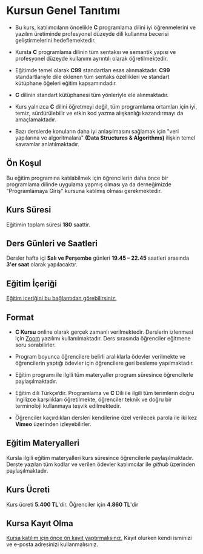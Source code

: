 # Kursun Genel Tanıtımı

* Bu kurs, katılımcıların öncelikle __C__ programlama dilini iyi öğrenmelerini ve yazılım üretiminde profesyonel düzeyde dili kullanma becerisi geliştirmelerini hedeflemektedir.

* Kursta __C__ programlama dilinin tüm sentaksı ve semantik yapısı ve profesyonel düzeyde kullanımı ayrıntılı olarak öğretilmektedir.

* Eğitimde temel olarak __C99__ standartları esas alınmaktadır. __C99__ standartlarıyle dile eklenen tüm sentaks özellikleri ve standart kütüphane öğeleri eğitim kapsamındadır.

* __C__ dilinin standart kütüphanesi tüm yönleriyle ele alınmaktadır.

* Kurs yalnızca __C__ dilini öğretmeyi değil, tüm programlama ortamları için iyi, temiz, sürdürülebilir ve etkin kod yazma alışkanlığı kazandırmayı da amaçlamaktadır.

* Bazı derslerde konuların daha iyi anlaşılmasını sağlamak için "veri yapılarına ve algoritmalara" __(Data Structures & Algorithms)__ ilişkin temel kavramlar anlatılmaktadır.


## Ön Koşul
Bu eğitim programına katılabilmek için öğrencilerin daha önce bir programlama dilinde uygulama yapmış olması ya da derneğimizde "Programlamaya Giriş" kursuna katılmış olması gerekmektedir.

## Kurs Süresi
Eğitimin toplam süresi __180__ saattir. 

## Ders Günleri ve Saatleri
Dersler hafta içi __Salı ve Perşembe__ günleri  __19.45 – 22.45__ saatleri arasında __3'er saat__ olarak yapılacaktır.


## Eğitim İçeriği
[Eğitim içeriğini bu bağlantıdan görebilirsiniz.](https://github.com/CSD-1993/Online-C-Programlama-Dili-24-Mayis-2022/blob/main/kurs-program%C4%B1.md)




## Format
+ __C Kursu__ online olarak gerçek zamanlı verilmektedir. Derslerin izlenmesi için [Zoom](https://zoom.us/) yazılımı kullanılmaktadır. Ders sırasında öğrenciler eğitmene soru sorabilirler.

+ Program boyunca öğrencilere belirli aralıklarla ödevler verilmekte ve öğrencilerin yaptığı ödevler için öğrencilere geri besleme yapılmaktadır.

+ Eğitim programı ile ilgili tüm materyaller program süresince öğrencilerle paylaşılmaktadır.

+ Eğitim dili Türkçe’dir. Programlama ve __C__ Dili ile ilgili tüm terimlerin doğru İngilizce karşılıkları öğretilmekte, öğrenciler teknik ve doğru bir terminoloji kullanmaya teşvik edilmektedir.

+ Öğrenciler kaçırdıkları dersleri kendilerine özel verilecek parola ile iki kez __Vimeo__ üzerinden izleyebilirler.


## Eğitim Materyalleri
Kursla ilgili eğitim materyalleri kurs süresince öğrencilerle paylaşılmaktadır. Derste yazılan tüm kodlar ve verilen ödevler katılımcılar ile _github_ üzerinden paylaşılmaktadır.

## Kurs Ücreti
Kurs ücreti __5.400 TL__'dir. Öğrenciler için __4.860 TL__'dir 
## Kursa Kayıt Olma
[Kursa katılım için önce ön kayıt yaptırmalısınız.]( https://us02web.zoom.us/meeting/register/tZAqde-vrDwsHtLSsdb8DJeI9NFaB_WLHGLj)  Kayıt olurken kendi isminizi ve e-posta adresinizi kullanmalısınız.
